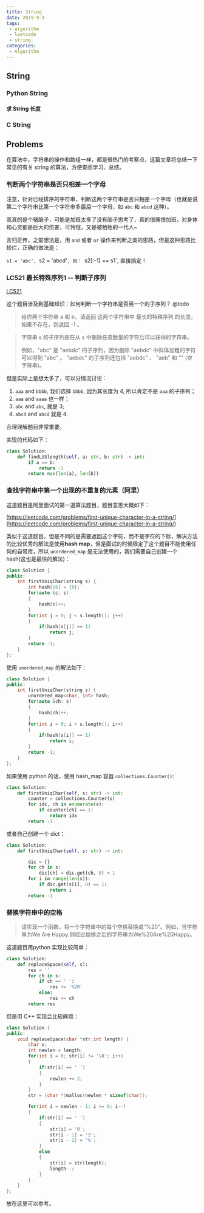 ```yaml
---
title: String
date: 2019-9-3
tags:
 - algorithm
 - leetcode
 - string
categories:
 - Algorithm
---
```


## String

### Python String

#### 求 String 长度

### C String


## Problems

在算法中，字符串的操作和数组一样，都是很热门的考察点，这篇文章将总结一下常见的有关 string 的算法，方便查阅学习、总结。

### 判断两个字符串是否只相差一个字母

注意，针对已经排序的字符串，判断这两个字符串是否只相差一个字母（也就是说第二个字符串比第一个字符串多最后一个字母，如 `abc` 和 `abcd` 这种）。

我真的是个猪脑子，可能是加班太多了没有脑子思考了，真的很痛恨加班，对身体和心灵都是巨大的伤害，可怜哦，又是被牺牲的一代人~

言归正传，之前想法是，用 `and` 或者 `or` 操作来判断之类的思路，但是这种思路比较烂，正确的做法是：

`s1 = 'abc', `s2 = 'abcd'`, 则： `s2[:-1] == s1`, 直接搞定！


### LC521 最长特殊序列1 -- 判断子序列

[LC521](https://leetcode-cn.com/problems/longest-uncommon-subsequence-i/)

这个题目涉及到基础知识：如何判断一个字符串是否另一个的子序列？ @todo

> 给你两个字符串 a 和 b，请返回 这两个字符串中 最长的特殊序列  的长度。如果不存在，则返回 -1 。

> 字符串 s 的子序列是在从 s 中删除任意数量的字符后可以获得的字符串。
>
> 例如，"abc" 是 "aebdc" 的子序列，因为删除 "aebdc" 中斜体加粗的字符可以得到 "abc" 。 "aebdc" 的子序列还包括 "aebdc" 、 "aeb" 和 "" (空字符串)。


但是实际上是想太多了，可以分情况讨论：

1. `aaa` and `bbbb`, 我们选择 `bbbb`, 因为其长度为 4, 所以肯定不是 `aaa` 的子序列；
2. `aaa` and `aaaa` 也一样；
3. `abc` and `abc`, 就是 3;
4. `abcd` and `abcd` 就是 4.

合理理解题目非常重要。

实现的代码如下：

```python
class Solution:
    def findLUSlength(self, a: str, b: str) -> int:
        if a == b:
            return -1
        return max(len(a), len(b))
```


### 查找字符串中第一个出现的不重复的元素（阿里）

这道题目是阿里面试的第一道算法题目，题目意思大概如下：

[https://leetcode.com/problems/first-unique-character-in-a-string/](https://leetcode.com/problems/first-unique-character-in-a-string/)

类似于这道题目，但是不同的是需要返回这个字符，而不是字符的下标，解决方法的比较优秀的解法是使用**hash map**，但是面试的时候限定了这个题目不能使用任何的自带库，所以 `unordered_map` 是无法使用的，我们需要自己创建一个 hash(这也是最快的解法)：

```cpp
class Solution {
public:
    int firstUniqChar(string s) {
        int hash[26] = {0};
        for(auto &c: s)
        {
            hash[c]++;
        }
        for(int j = 0; j < s.length(); j++)
        {
            if(hash[s[j]] == 1)
                return j;
        }
        return -1;
    }
};
```

使用 `unordered_map` 的解法如下：

```cpp
class Solution {
public:
    int firstUniqChar(string s) {
        unordered_map<char, int> hash;
        for(auto &ch: s)
        {
            hash[ch]++;
        }
        for(int i = 0; i < s.length(); i++)
        {
            if(hash[s[i]] == 1)
                return i;
        }
        return -1;
    }
};


```

如果使用 python 的话，使用 hash_map 容器 `collections.Counter()`:

```py
class Solution:
    def firstUniqChar(self, s: str) -> int:
        counter = collections.Counter(s)
        for idx, ch in enumerate(s):
            if counter[ch] == 1:
                return idx
        return -1
```

或者自己创建一个 dict：

```py
class Solution:
    def firstUniqChar(self, s: str) -> int:

        dic = {}
        for ch in s:
            dic[ch] = dic.get(ch, 0) + 1
        for i in range(len(s)):
            if dic.get(s[i], 0) == 1:
                return i
        return -1
```

### 替换字符串中的空格

> 请实现一个函数，将一个字符串中的每个空格替换成“%20”。例如，当字符串为We Are Happy.则经过替换之后的字符串为We%20Are%20Happy。

这道题目用python 实现比较简单：

```py
class Solution:
    def replaceSpace(self, s):
        res = ''
        for ch in s:
            if ch == ' ':
                res += '%20'
            else:
                res += ch
        return res
```

但是用 C++ 实现会比较麻烦：

```cpp
class Solution {
public:
    void replaceSpace(char *str,int length) {
        char s;
        int newlen = length;
        for(int i = 0; str[i] != '\0'; i++)
        {
            if(str[i] == ' ')
            {
                newlen += 2;
            }
        }
        str = (char *)malloc(newlen * sizeof(char));

        for(int i = newlen - 1; i >= 0; i--)
        {
            if(str[i] == ' ')
            {
                str[i] = '0';
                str[i - 1] = '2';
                str[i - 2] = '%';
            }
            else
            {
                str[i] = str[length];
                length--;
            }
        }
    }
};
```

放在这里可以参考。
